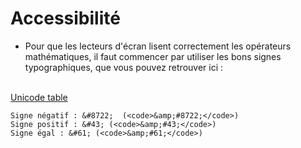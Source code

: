 # Accessibilité

- Pour que les lecteurs d'écran lisent correctement les opérateurs mathématiques, il faut commencer par utiliser les bons signes typographiques, que vous pouvez retrouver ici :
<br>
<a href="https://unicode-table.com/fr/blocks/mathematical-operators/" target="_blank">Unicode table</a>

```mod-code
Signe négatif : &#8722;  (<code>&amp;#8722;</code>)
Signe positif : &#43; (<code>&amp;#43;</code>)
Signe égal : &#61; (<code>&amp;#61;</code>)
```